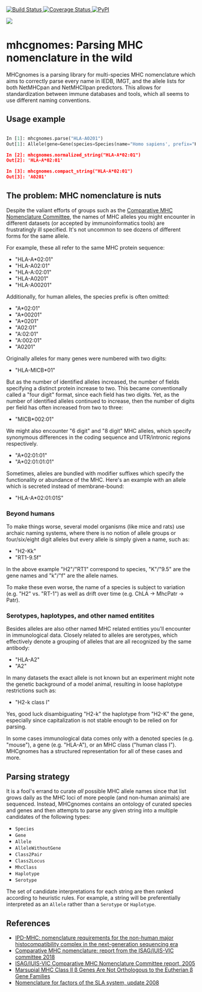 <a href="https://travis-ci.com/til-unc/mhcgnomes">
    <img src="https://travis-ci.com/til-unc/mhcgnomes.svg?branch=main" alt="Build Status" />
</a>
<a href="https://coveralls.io/github/til-unc/mhcgnomes?branch=main">
    <img src="https://coveralls.io/repos/til-unc/mhcgnomes/badge.svg?branch=main&service=github" alt="Coverage Status" />
</a>
<a href="https://pypi.python.org/pypi/mhcgnomes/">
    <img src="https://img.shields.io/pypi/v/mhcgnomes.svg?maxAge=1000" alt="PyPI" />
</a>


![](https://raw.githubusercontent.com/til-unc/mhcgnomes/main/gnome-red-text.png) 

# mhcgnomes: Parsing MHC nomenclature in the wild

MHCgnomes is a parsing library for multi-species MHC nomenclature which
aims to correctly parse every name in IEDB, IMGT, and the allele lists
for both NetMHCpan and NetMHCIIpan predictors. This allows for standardization
between immune databases and tools, which all seems to use different naming
conventions.


## Usage example

```python

In [1]: mhcgnomes.parse("HLA-A0201")
Out[1]: Allele(gene=Gene(species=Species(name="Homo sapiens', prefix="HLA"), name="A"), allele_fields=("02", "01"), annotations=(), mutations=())

In [2]: mhcgnomes.normalized_string("HLA-A*02:01")
Out[2]: 'HLA-A*02:01'

In [3]: mhcgnomes.compact_string("HLA-A*02:01")
Out[3]: 'A0201'

```

## The problem: MHC nomenclature is nuts

Despite the valiant efforts of groups such as the [Comparative MHC Nomenclature Committee](https://www.ebi.ac.uk/ipd/mhc/committee/), the names of MHC alleles you might encounter in different datasets (or accepted by immunoinformatics tools) are frustratingly ill specified. It's not uncommon to see dozens of different forms for the same allele.

For example, these all refer to the same MHC protein sequence:

* "HLA-A\*02:01"
* "HLA-A02:01"
* "HLA-A:02:01"
* "HLA-A0201"
* "HLA-A00201"

Additionally, for human alleles, the species prefix is often omitted:

* "A\*02:01"
* "A\*00201"
* "A\*0201"
* "A02:01"
* "A:02:01"
* "A:002:01"
* "A0201"

Originally alleles for many genes were numbered with two digits:

* "HLA-MICB*01"

But as the number of identified alleles increased, the number of
fields specifying a distinct protein increase to two. This became 
conventionally called a "four digit" format, since each field has two
digits. Yet, as the number of identified alleles continued to increase, then 
the number of digits per field has often increased from two to three: 

* "MICB*002:01"

We might also encounter "6 digit" and "8 digit" MHC alleles, which specify 
synonymous differences in the coding sequence and UTR/intronic regions respectively.

* "A\*02:01:01"
* "A\*02:01:01:01"

Sometimes, alleles are bundled with modifier suffixes which specify 
the functionality or abundance of the MHC. Here's an example with an allele
which is secreted instead of membrane-bound:

* "HLA-A\*02:01:01S"

### Beyond humans

To make things worse, several model organisms (like mice and rats) use archaic
naming systems, where there is no notion of allele groups or four/six/eight
digit alleles but every allele is simply given a name, such as:

* "H2-Kk"
* "RT1-9.5f"


In the above example "H2"/"RT1" correspond to species, "K"/"9.5" are
the gene names and "k"/"f" are the allele names.

To make these even worse, the name of a species is subject to variation (e.g. "H2" vs. "RT-1") as well as drift over time (e.g. ChLA -> MhcPatr -> Patr).  

### Serotypes, haplotypes, and other named entitites

Besides alleles are also other named MHC related entities you'll encounter in immunological data. Closely related to alleles are serotypes, which effectively denote a grouping of alleles that are all recognized by the same antibody:

* "HLA-A2"
* "A2"

In many datasets the exact allele is not known but an experiment might note the genetic background of a model animal, resulting in loose haplotype restrictions such as: 

* "H2-k class I"

Yes, good luck disambiguating "H2-k" the haplotype from "H2-K" the gene, especially since capitalization is not stable enough to be relied on for parsing. 

In some cases immunological data comes only with a denoted species (e.g. "mouse"), a gene (e.g. "HLA-A"), or an MHC class ("human class I"). MHCgnomes has a structured representation for all of these cases and more. 

## Parsing strategy

It is a fool's errand to curate *all* possible MHC allele names since that list grows daily as the MHC loci of more people (and non-human animals) are sequenced. Instead, MHCgnomes contains an ontology of curated species and genes and then attempts to parse any given string into a multiple candidates of the following types:

* `Species`
* `Gene`
* `Allele`
* `AlleleWithoutGene`
* `Class2Pair`
* `Class2Locus`
* `MhcClass`
* `Haplotype`
* `Serotype`


The set of candidate interpretations for each string are then 
ranked according to heuristic rules. For example, a string will be 
preferentially interpreted as an `Allele` rather than a `Serotype` 
or `Haplotype`. 

## References

* [IPD-MHC: nomenclature requirements for the non-human major histocompatibility complex in the next-generation sequencing era](https://link.springer.com/article/10.1007%2Fs00251-018-1072-4)
* [Comparative MHC nomenclature: report from the ISAG/IUIS-VIC committee 2018]()
* [ISAG/IUIS-VIC Comparative MHC Nomenclature
Committee report, 2005](https://link.springer.com/content/pdf/10.1007%2Fs00251-005-0071-4.pdf)
* [Marsupial MHC Class II β Genes Are Not Orthologous to the Eutherian β Gene Families]()
* [Nomenclature for factors of the SLA system, update 2008](https://www.ncbi.nlm.nih.gov/pubmed/19317739)
